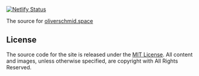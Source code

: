 [![Netlify Status](https://api.netlify.com/api/v1/badges/98c5ce28-bedf-4b4b-a436-9f57fba769c2/deploy-status)](https://app.netlify.com/sites/oliverschmid/deploys)

The source for [oliverschmid.space](https://oliverschmid.space)

## License

The source code for the site is released under the [MIT License](https://github.com/oschmid/website/blob/LICENSE). All content and images, unless otherwise specified, are copyright with All Rights Reserved.
